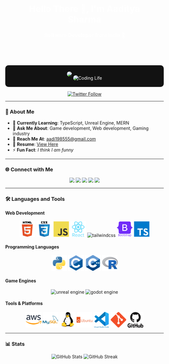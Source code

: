 <!-- Hero Section -->
<div style="background: url('https://images.unsplash.com/photo-1506748686214-e9df14d4d9d0?crop=entropy&cs=tinysrgb&fit=max&fm=jpg&q=80&w=1600') no-repeat center center/cover; padding: 50px 20px; border-radius: 10px; color: white; text-align: center;">
  <h1>Hello There 👋, I'm Aaditya Sharma</h1>
  <h3>Software Developer from India 🚀</h3>
</div>

<!-- GIF Section -->
<div align="center" style="margin-top: 20px; background: #121212; padding: 20px; border-radius: 10px; color: white;">
  <img src="https://i.giphy.com/media/v1.Y2lkPTc5MGI3NjExaGxvcHg5bmFzczdiZWVpNm5vMDg5YmpqODB0OWE1NXBzMm4xNDRzcCZlcD12MV9pbnRlcm5hbF9naWZfYnlfaWQmY3Q9Zw/2IudUHdI075HL02Pkk/giphy.gif" 
       style="width: 300px; border-radius: 10px; margin-bottom: 10px;">
  <img src="https://i.giphy.com/media/v1.Y2lkPTc5MGI3NjExYW80d2J0bnp6bmpxd3d4Mnl2MzFxZ3cxMXM1ejRhcHJuMWc2NjhoeCZlcD12MV9pbnRlcm5hbF9naWZfYnlfaWQmY3Q9Zw/kluzPOxBzGk4U/giphy.gif" 
       alt="Coding Life" style="width: 300px; border-radius: 10px;">
</div>

<p align="center">
  <a href="https://twitter.com/aaditya61793474" target="_blank">
    <img src="https://img.shields.io/twitter/follow/aaditya61793474?logo=twitter&style=for-the-badge" alt="Twitter Follow">
  </a>
</p>

---

### 🌟 About Me
- 🌱 **Currently Learning**: TypeScript, Unreal Engine, MERN
- 💬 **Ask Me About**: Game development, Web development, Gaming industry
- 📨 **Reach Me At**: [aadi198555@gmail.com](mailto:aadi198555@gmail.com)
- 📄 **Resume**: [View Here](https://drive.google.com/file/d/1ONplY_ORk7OxfC3rZ5jx3EVdlVxXLs9Q/view?usp=sharing)
- ⚡ **Fun Fact**: *I think I am funny*

---

### 🌐 Connect with Me
<p align="center">
  <a href="https://twitter.com/aaditya61793474" target="_blank"><img src="https://raw.githubusercontent.com/rahuldkjain/github-profile-readme-generator/master/src/images/icons/Social/twitter.svg" height="40" /></a>
  <a href="https://www.linkedin.com/in/aaditya-sharma-978163250/" target="_blank"><img src="https://raw.githubusercontent.com/rahuldkjain/github-profile-readme-generator/master/src/images/icons/Social/linked-in-alt.svg" height="40" /></a>
  <a href="https://www.instagram.com/aaditya_sharma_2024/" target="_blank"><img src="https://raw.githubusercontent.com/rahuldkjain/github-profile-readme-generator/master/src/images/icons/Social/instagram.svg" height="40" /></a>
  <a href="https://leetcode.com/u/Aadityasharma1947/" target="_blank"><img src="https://raw.githubusercontent.com/rahuldkjain/github-profile-readme-generator/master/src/images/icons/Social/leet-code.svg" height="40" /></a>
  <a href="https://discord.com/invite/aadityasharma_gta" target="_blank"><img src="https://raw.githubusercontent.com/rahuldkjain/github-profile-readme-generator/master/src/images/icons/Social/discord.svg" height="40" /></a>
</p>

---

### 🛠️ Languages and Tools
#### Web Development
<p align="center">
  <img src="https://raw.githubusercontent.com/devicons/devicon/master/icons/html5/html5-original-wordmark.svg" alt="html5" width="50">
  <img src="https://raw.githubusercontent.com/devicons/devicon/master/icons/css3/css3-original-wordmark.svg" alt="css3" width="50">
  <img src="https://raw.githubusercontent.com/devicons/devicon/master/icons/javascript/javascript-original.svg" alt="javascript" width="50">
  <img src="https://raw.githubusercontent.com/devicons/devicon/master/icons/react/react-original-wordmark.svg" alt="react" width="50">
  <img src="https://www.vectorlogo.zone/logos/tailwindcss/tailwindcss-icon.svg" alt="tailwindcss" width="50">
  <img src="https://raw.githubusercontent.com/devicons/devicon/master/icons/bootstrap/bootstrap-plain-wordmark.svg" alt="bootstrap" width="50">
  <img src="https://raw.githubusercontent.com/devicons/devicon/master/icons/typescript/typescript-original.svg" alt="typescript" width="50">
</p>

#### Programming Languages
<p align="center">
  <img src="https://raw.githubusercontent.com/devicons/devicon/master/icons/python/python-original.svg" alt="python" width="50">
  <img src="https://raw.githubusercontent.com/devicons/devicon/master/icons/c/c-original.svg" alt="c" width="50">
  <img src="https://raw.githubusercontent.com/devicons/devicon/master/icons/cplusplus/cplusplus-original.svg" alt="cplusplus" width="50">
  <img src="https://raw.githubusercontent.com/devicons/devicon/master/icons/r/r-original.svg" alt="r" width="50" />
</p>

#### Game Engines
<p align="center">
  <img src="https://raw.githubusercontent.com/kenangundogan/fontisto/036b7eca71aab1bef8e6a0518f7329f13ed62f6b/icons/svg/brand/unreal-engine.svg" alt="unreal engine" width="50">
  <img src="https://upload.wikimedia.org/wikipedia/commons/6/6a/Godot_icon.svg" alt="godot engine" width="50">
</p>

#### Tools & Platforms
<p align="center">
  <img src="https://raw.githubusercontent.com/devicons/devicon/master/icons/amazonwebservices/amazonwebservices-original-wordmark.svg" alt="aws" width="50">
  <img src="https://raw.githubusercontent.com/devicons/devicon/master/icons/mysql/mysql-original-wordmark.svg" alt="mysql" width="50">
  <img src="https://raw.githubusercontent.com/devicons/devicon/master/icons/linux/linux-original.svg" alt="linux" width="50">
  <img src="https://raw.githubusercontent.com/devicons/devicon/master/icons/ubuntu/ubuntu-plain-wordmark.svg" alt="ubuntu" width="50">
  <img src="https://raw.githubusercontent.com/devicons/devicon/master/icons/vscode/vscode-original-wordmark.svg" alt="vscode" width="50">
  <img src="https://raw.githubusercontent.com/devicons/devicon/master/icons/git/git-original.svg" alt="git" width="50">
  <img src="https://raw.githubusercontent.com/devicons/devicon/master/icons/github/github-original-wordmark.svg" alt="github" width="50">
</p>

---

### 📊 Stats
<p align="center">
  <img src="https://github-readme-stats.vercel.app/api?username=aadisharma49&show_icons=true&locale=en" alt="GitHub Stats">
  <img src="https://github-readme-streak-stats.herokuapp.com/?user=aadisharma49&" alt="GitHub Streak">
</p>
